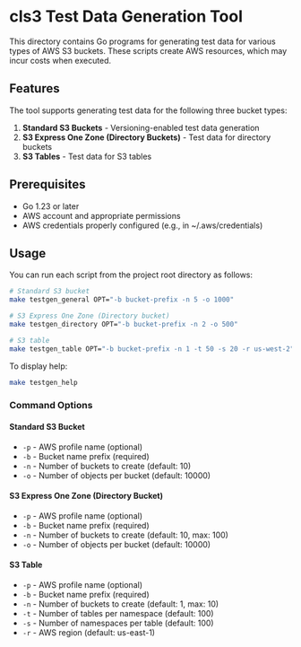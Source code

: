 # cls3 Test Data Generation Tool

This directory contains Go programs for generating test data for various types of AWS S3 buckets. These scripts create AWS resources, which may incur costs when executed.

## Features

The tool supports generating test data for the following three bucket types:

1. **Standard S3 Buckets** - Versioning-enabled test data generation
2. **S3 Express One Zone (Directory Buckets)** - Test data for directory buckets
3. **S3 Tables** - Test data for S3 tables

## Prerequisites

- Go 1.23 or later
- AWS account and appropriate permissions
- AWS credentials properly configured (e.g., in ~/.aws/credentials)

## Usage

You can run each script from the project root directory as follows:

```bash
# Standard S3 bucket
make testgen_general OPT="-b bucket-prefix -n 5 -o 1000"

# S3 Express One Zone (Directory bucket)
make testgen_directory OPT="-b bucket-prefix -n 2 -o 500"

# S3 table
make testgen_table OPT="-b bucket-prefix -n 1 -t 50 -s 20 -r us-west-2"
```

To display help:

```bash
make testgen_help
```

### Command Options

#### Standard S3 Bucket

- `-p` - AWS profile name (optional)
- `-b` - Bucket name prefix (required)
- `-n` - Number of buckets to create (default: 10)
- `-o` - Number of objects per bucket (default: 10000)

#### S3 Express One Zone (Directory Bucket)

- `-p` - AWS profile name (optional)
- `-b` - Bucket name prefix (required)
- `-n` - Number of buckets to create (default: 10, max: 100)
- `-o` - Number of objects per bucket (default: 10000)

#### S3 Table

- `-p` - AWS profile name (optional)
- `-b` - Bucket name prefix (required)
- `-n` - Number of buckets to create (default: 1, max: 10)
- `-t` - Number of tables per namespace (default: 100)
- `-s` - Number of namespaces per table (default: 100)
- `-r` - AWS region (default: us-east-1)
